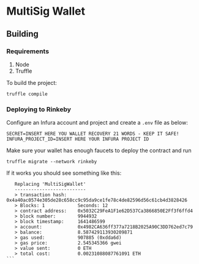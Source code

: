 # MultiSig Wallet
## Building
### Requirements
1. Node
2. Truffle

To build the project:
```
truffle compile
```
### Deploying to Rinkeby
Configure an Infura account and project and create a ```.env``` file as below:
```
SECRET=INSERT HERE YOU WALLET RECOVERY 21 WORDS - KEEP IT SAFE!
INFURA_PROJECT_ID=INSERT HERE YOUR INFURA PROJECT ID
```

Make sure your wallet has enough faucets to deploy the contract and run
```
truffle migrate --network rinkeby
```
If it works you should see something like this:
````
   Replacing 'MultiSigWallet'
   --------------------------
   > transaction hash:    0x4a40ac0574e305de28c658cc9c95da9ce1fe78c4de82596d56c61cb4d3828426
   > Blocks: 1            Seconds: 12
   > contract address:    0x5032C29FeA1F1e62D537Ca3866850E2Ff3f6ffd4
   > block number:        9944932
   > block timestamp:     1641486599
   > account:             0x4982CA636ff377a7218B2025A90C3DD762ed7c79
   > balance:             8.587429113930209871
   > gas used:            907885 (0xdda6d)
   > gas price:           2.545345366 gwei
   > value sent:          0 ETH
   > total cost:          0.00231088087761091 ETH
```